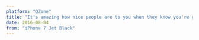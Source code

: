 ```yaml
---
platform: "QZone"
title: "It's amazing how nice people are to you when they know you're going away."
date: 2016-08-04
from: "iPhone 7 Jet Black"
---
```

